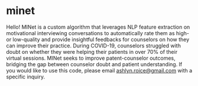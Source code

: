 # minet
Hello! MINet is a custom algorithm that leverages NLP feature extraction on motivational interviewing conversations to automatically rate them as high- or low-quality and provide insightful feedbacks for counselors on how they can improve their practice. 
During COVID-19, counselors struggled with doubt on whether they were helping their patients in over 70% of their virtual sessions. MINet seeks to improve patent-counselor outcomes, bridging the gap between counselor doubt and patient understanding.
If you would like to use this code, please email ashlyn.roice@gmail.com with a specific inquiry.
